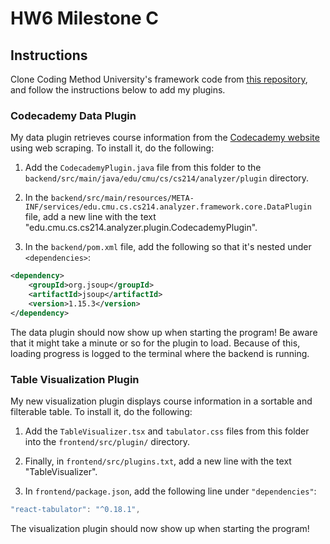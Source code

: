 # HW6 Milestone C

## Instructions

Clone Coding Method University's framework code from [this repository](https://github.com/CMU-17-214/hw6-coding-method-university-public), and follow the instructions below to add my plugins.

### Codecademy Data Plugin

My data plugin retrieves course information from the [Codecademy website](codecademy.com) using web scraping. To install it, do the following:

1. Add the `CodecademyPlugin.java` file from this folder to the `backend/src/main/java/edu/cmu/cs/cs214/analyzer/plugin` directory.

2. In the `backend/src/main/resources/META-INF/services/edu.cmu.cs.cs214.analyzer.framework.core.DataPlugin` file, add a new line with the text "edu.cmu.cs.cs214.analyzer.plugin.CodecademyPlugin".

3. In the `backend/pom.xml` file, add the following so that it's nested under `<dependencies>`:
```xml
<dependency>
    <groupId>org.jsoup</groupId>
    <artifactId>jsoup</artifactId>
    <version>1.15.3</version>
</dependency>
```

The data plugin should now show up when starting the program! Be aware that it might take a minute or so for the plugin to load. Because of this, loading progress is logged to the terminal where the backend is running.

### Table Visualization Plugin

My new visualization plugin displays course information in a sortable and filterable table. To install it, do the following:

1. Add the `TableVisualizer.tsx` and `tabulator.css` files from this folder into the `frontend/src/plugin/` directory.

2. Finally, in `frontend/src/plugins.txt`, add a new line with the text "TableVisualizer".

3. In `frontend/package.json`, add the following line under `"dependencies"`:
```javascript
"react-tabulator": "^0.18.1",
```

The visualization plugin should now show up when starting the program!